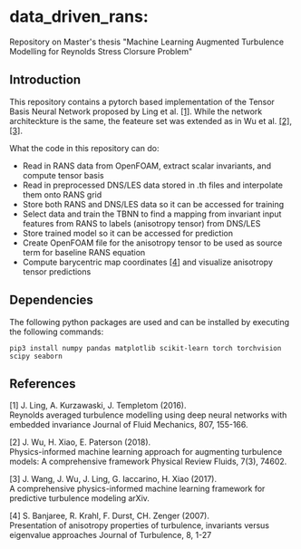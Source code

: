 # data_driven_rans:

Repository on Master's thesis "Machine Learning Augmented Turbulence Modelling for Reynolds Stress Clorsure Problem"

## Introduction

This repository contains a pytorch based implementation of the Tensor Basis Neural Network proposed by Ling et al. [[1]](#1). While the network architeckture is the same, the feateure set was extended as in Wu et al. [[2]](#2), [[3]](#3).

What the code in this repository can do:
- Read in RANS data from OpenFOAM, extract scalar invariants, and compute tensor basis
- Read in preprocessed DNS/LES data stored in .th files and interpolate them onto RANS grid
- Store both RANS and DNS/LES data so it can be accessed for training
- Select data and train the TBNN to find a mapping from invariant input features from RANS to labels (anisotropy tensor) from DNS/LES
- Store trained model so it can be accessed for prediction
- Create OpenFOAM file for the anisotropy tensor to be used as source term for baseline RANS equation
- Compute barycentric map coordinates [[4]](#4) and visualize anisotropy tensor predictions

## Dependencies

The following python packages are used and can be installed by executing the following commands:

```
pip3 install numpy pandas matplotlib scikit-learn torch torchvision scipy seaborn
```

## References
<a id="1">[1]</a> 
J. Ling, A. Kurzawaski, J. Templetom (2016).  
Reynolds averaged turbulence modelling using deep neural networks with embedded invariance
Journal of Fluid Mechanics, 807, 155-166.

<a id="2">[2]</a> 
J. Wu, H. Xiao, E. Paterson (2018).  
Physics-informed machine learning approach for augmenting turbulence models: A comprehensive framework
Physical Review Fluids, 7(3), 74602.

<a id="3">[3]</a> 
J. Wang, J. Wu, J. Ling, G. Iaccarino, H. Xiao (2017).  
A comprehensive physics-informed machine learning framework for predictive turbulence modeling
arXiv.

<a id="4">[4]</a> 
S. Banjaree, R. Krahl, F. Durst, CH. Zenger (2007).  
Presentation of anisotropy properties of turbulence, invariants versus eigenvalue approaches
Journal of Turbulence, 8, 1-27
